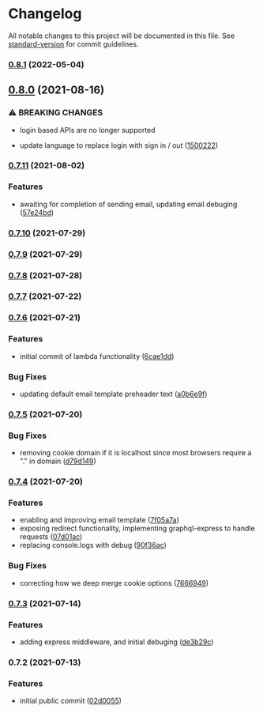 # Changelog

All notable changes to this project will be documented in this file. See [standard-version](https://github.com/conventional-changelog/standard-version) for commit guidelines.

### [0.8.1](https://github.com/key-lab/blueauth/compare/v0.8.0...v0.8.1) (2022-05-04)

## [0.8.0](https://github.com/key-lab/blueauth/compare/v0.7.11...v0.8.0) (2021-08-16)


### ⚠ BREAKING CHANGES

* login based APIs are no longer supported

* update language to replace login with sign in / out ([1500222](https://github.com/key-lab/blueauth/commit/1500222a157ea6bcbbb8e348946a7db70699e596))

### [0.7.11](https://github.com/key-lab/blueauth/compare/v0.7.10...v0.7.11) (2021-08-02)


### Features

* awaiting for completion of sending email, updating email debuging ([57e24bd](https://github.com/key-lab/blueauth/commit/57e24bd3c9fafcde1e1b54cb6aed5a4d294b0728))

### [0.7.10](https://github.com/key-lab/blueauth/compare/v0.7.9...v0.7.10) (2021-07-29)

### [0.7.9](https://github.com/key-lab/blueauth/compare/v0.7.8...v0.7.9) (2021-07-29)

### [0.7.8](https://github.com/key-lab/blueauth/compare/v0.7.7...v0.7.8) (2021-07-28)

### [0.7.7](https://github.com/key-lab/blueauth/compare/v0.7.6...v0.7.7) (2021-07-22)

### [0.7.6](https://github.com/key-lab/blueauth/compare/v0.7.5...v0.7.6) (2021-07-21)


### Features

* initial commit of lambda functionality ([6cae1dd](https://github.com/key-lab/blueauth/commit/6cae1dde262ae17dd117888ea19034f5d08fe5af))


### Bug Fixes

* updating default email template preheader text ([a0b6e9f](https://github.com/key-lab/blueauth/commit/a0b6e9f3d8048b8d8b398d896aeed93c24203780))

### [0.7.5](https://github.com/key-lab/blueauth/compare/v0.7.4...v0.7.5) (2021-07-20)


### Bug Fixes

* removing cookie domain if it is localhost since most browsers require a "." in domain ([d79d149](https://github.com/key-lab/blueauth/commit/d79d149afe8abec44f13d0b9e5422358819e91a9))

### [0.7.4](https://github.com/key-lab/blueauth/compare/v0.7.3...v0.7.4) (2021-07-20)


### Features

* enabling and improving email template ([7f05a7a](https://github.com/key-lab/blueauth/commit/7f05a7ac04dcd2a1caa819a87052b95f12e88adb))
* exposing redirect functionality, implementing graphql-express to handle requests ([07d01ac](https://github.com/key-lab/blueauth/commit/07d01ac5815e2ce89f590ff181700d82509a8796))
* replacing console.logs with debug ([90f36ac](https://github.com/key-lab/blueauth/commit/90f36ac214b9b2edd4203d51e06f2f4c9810bc67))


### Bug Fixes

* correcting how we deep merge cookie options ([7666949](https://github.com/key-lab/blueauth/commit/7666949ce1f7aa1c3347843fddea3978802255e8))

### [0.7.3](https://github.com/key-lab/blueauth/compare/v0.7.2...v0.7.3) (2021-07-14)


### Features

* adding express middleware, and initial debuging ([de3b29c](https://github.com/key-lab/blueauth/commit/de3b29c66161aafc6c0b80fdab675ccc70e5872b))

### 0.7.2 (2021-07-13)


### Features

* initial public commit ([02d0055](https://github.com/key-lab/blueauth/commit/02d0055843fd10cd0892e62bf8d91e6c7826f0d1))
